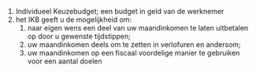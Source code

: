 1. Individueel Keuzebudget; een budget in geld van de werknemer
2. het IKB geeft u de mogelijkheid om:
	1. naar eigen wens een deel van uw maandinkomen te laten uitbetalen op door u gewenste tijdstippen;
	2. uw maandinkomen deels om te zetten in verlofuren en andersom;
	3. uw maandinkomen op een fiscaal voordelige manier te gebruiken voor een aantal doelen
